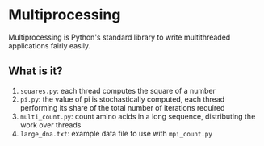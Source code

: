 Multiprocessing
===============

Multiprocessing is Python's standard library to write multithreaded
applications fairly easily.

What is it?
-----------
1. `squares.py`: each thread computes the square of a number
1. `pi.py`: the value of pi is stochastically computed, each thread
   performing its share of the total number of iterations required
1. `multi_count.py`: count amino acids in a long sequence, distributing
   the work over threads
7. `large_dna.txt`: example data file to use with `mpi_count.py`

